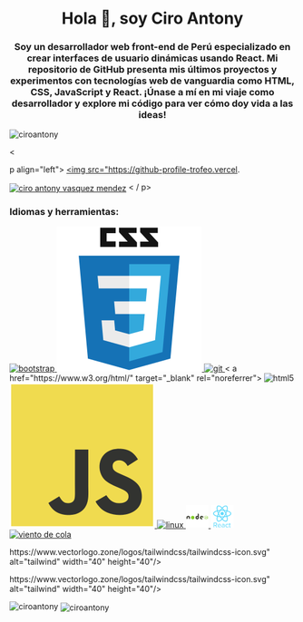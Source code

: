 <h1 align="center">Hola 👋, soy Ciro Antony</h1>
<h3 align="center">Soy un desarrollador web front-end de Perú especializado en crear interfaces de usuario dinámicas usando React. Mi repositorio de GitHub presenta mis últimos proyectos y experimentos con tecnologías web de vanguardia como HTML, CSS, JavaScript y React. ¡Únase a mí en mi viaje como desarrollador y explore mi código para ver cómo doy vida a las ideas!</h3>

<p align="left"> <img src="https://komarev.com/ghpvc/?username =ciroantony&label=Profile%20views&color=0e75b6&style=flat" alt="ciroantony" /> </p> <

p align="left"> <a href="https://github.com/ryo-ma/github-profile -trofeo"><img src="https://github-profile-trofeo.vercel.



<a href="https://linkedin.com/in/ciro antony vasquez mendez" target="blank"><img align="center" src="https://raw.githubusercontent.com/rahuldkjain/github- profile-readme-generator/master/src/images/icons/Social/linked-in-alt.svg" alt="ciro antony vasquez mendez" height="30" width="40" /></a> <
/ p>

<h3 align="left">Idiomas y herramientas:</h3>
<p align="left"> <a href="https://getbootstrap.com" target="_blank" rel="noreferrer"> <img src="https://raw.githubusercontent.com/devicons/devicon /master/icons/bootstrap/bootstrap-plain-wordmark.svg" alt="bootstrap" width="40" height="40"/> </a> <a href="https://www.w3schools.com /css/" target="_blank" rel="noreferrer"> <img src="https://raw.githubusercontent.com/devicons/devicon/master/icons/css3/css3-original-wordmark.svg" alt= "css3" ancho="40" altura="40"/> </a> <a href="https://git-scm.com/" target="_blank" rel="noreferrer"> <img src="https://www.vectorlogo.zone/logos/git-scm/git-scm-icon.svg" alt="git" width="40" height="40"/> </a> < a href="https://www.w3.org/html/" target="_blank" rel="noreferrer"> <img src="https://raw.githubusercontent.com/devicons/devicon/master/icons /html5/html5-original-wordmark.svg" alt="html5" width="40" height="40"/> </a> <a href="https://developer.mozilla.org/en-US /docs/Web/JavaScript" target="_blank" rel="noreferrer"> <img src="https://raw.githubusercontent.com/devicons/devicon/master/icons/javascript/javascript-original.svg" alt ="javascript" ancho="40" altura="40"/> </a> <a href="https://www.linux.org/" target="_blank" rel="noreferrer"> <img src="https://raw.githubusercontent.com/ devicons/devicon/master/icons/linux/linux-original.svg" alt="linux" width="40" height="40"/> </a> <a href="https://nodejs.org" target="_blank" rel="noreferrer"> <img src="https://raw.githubusercontent.com/devicons/devicon/master/icons/nodejs/nodejs-original-wordmark.svg" alt="nodejs" ancho ="40" height="40"/> </a> <a href="https://reactjs.org/" target="_blank" rel="noreferrer"> <img src="https://raw.githubusercontent.com/devicons/devicon/master/icons/react/react-original-wordmark.svg" alt="react" width="40" height="40"/> </a> <a href ="https://tailwindcss.com/" target="_blank" rel="noreferrer"> <img src="https://www.vectorlogo.zone/logos/tailwindcss/tailwindcss-icon.svg" alt=" viento de cola" ancho="40" altura="40"/> </a> </p>https://www.vectorlogo.zone/logos/tailwindcss/tailwindcss-icon.svg" alt="tailwind" width="40" height="40"/> </a> </p>https://www.vectorlogo.zone/logos/tailwindcss/tailwindcss-icon.svg" alt="tailwind" width="40" height="40"/> </a> </p>

<p><img align="left" src="https://github-readme-stats.vercel.app/api/top-langs?username=ciroantony&show_icons=true&locale=en&layout=compact" alt="ciroantony" /> </p>

<p> <img align="center" src="https://github-readme-stats.vercel.app/api?username=ciroantony&show_icons=true&locale=en" alt="ciroantony" /> </p>
